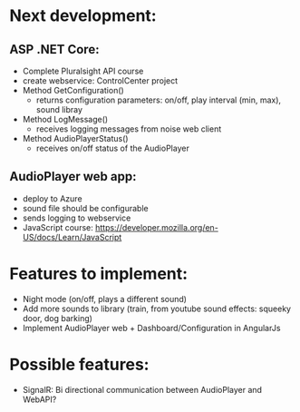 # Next development:

## ASP .NET Core:
- Complete Pluralsight API course
- create webservice: ControlCenter project
- Method GetConfiguration()
	- returns configuration parameters: on/off, play interval (min, max), sound libray
- Method LogMessage()
	- receives logging messages from noise web client
- Method AudioPlayerStatus()
	- receives on/off status of the AudioPlayer 

## AudioPlayer web app:
- deploy to Azure
- sound file should be configurable
- sends logging to webservice
- JavaScript course: https://developer.mozilla.org/en-US/docs/Learn/JavaScript


# Features to implement:
- Night mode (on/off, plays a different sound)
- Add more sounds to library (train, from youtube sound effects: squeeky door, dog barking)
- Implement AudioPlayer web + Dashboard/Configuration in AngularJs

# Possible features:
- SignalR: Bi directional communication between AudioPlayer and WebAPI?